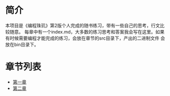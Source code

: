 # 简介
本项目是《编程珠玑》第2版个人完成的随书练习，带有一些自己的思考，行文比较随意。
每章中有一个index.md，大多数的练习思考和答案我会写在这里。如果有时候需要编程才能完成的练习，会放在章节的src目录下，产出的二进制文件
会放在bin目录下。

# 章节列表
+ [第一章](./chapter1/index.md)
+ [第二章](./chapter2/index.md)
